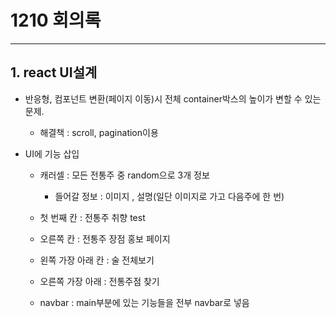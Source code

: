 # 1210 회의록

---

## 1. react UI설계

- 반응형, 컴포넌트 변환(페이지 이동)시 전체 container박스의 높이가 변할 수 있는 문제.

  - 해결책 : scroll, pagination이용

- UI에 기능 삽입

  - 캐러셀 : 모든 전통주 중 random으로 3개 정보

    - 들어갈 정보 : 이미지 , 설명(일단 이미지로 가고 다음주에 한 번)

  - 첫 번째 칸 : 전통주 취향 test
  - 오른쪽 칸 : 전통주 장점 홍보 페이지
  - 왼쪽 가장 아래 칸 : 술 전체보기
  - 오른쪽 가장 아래 : 전통주점 찾기
  - navbar : main부분에 있는 기능들을 전부 navbar로 넣음
